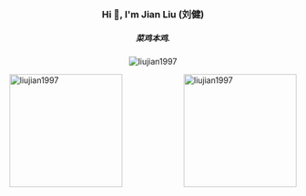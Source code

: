 <h3 align="center">Hi 👋, I'm Jian Liu (刘健)</h1>
<h5 align="center">菜鸡本鸡.</h3>

<p align="center"> <img src="https://komarev.com/ghpvc/?username=liujian1997&label=Profile%20views&color=0e75b6&style=flat" alt="liujian1997" /> </p>

<!-- ![Liujian's github stats](https://github-readme-stats.vercel.app/api?username=liujian1997&show_icons=true&theme=radical)  -->


<p align="left">
<img align="right" src="https://github-readme-stats.vercel.app/api/top-langs?username=liujian1997&show_icons=true&layout=compact&theme=radical" alt="liujian1997" height="198"/>

<img align="center" src="https://github-readme-stats.vercel.app/api?username=liujian1997&show_icons=true&theme=radical" alt="liujian1997" height="198"/>
</p>



<!-- - 🔭 I’m currently working on [Tongji University](https://www.tongji.edu.cn/) -->

<!-- - 🌱 I’m currently learning on **Shanghai** -->

<!-- - 👯 I’m looking to Ph.D position on **C.S** -->

<!-- - 🤝 I’m looking for help with [Shanghai](Shanghai) -->

<!-- - 👨‍💻 All of my projects are available at [Github](https://github.com/Liujian1997?tab=repositories) -->

<!-- - 📝 I regularly write articles on [Shanghai](Shanghai) -->

<!-- - 💬 Ask me about **Shanghai** -->

<!-- - 📫 How to reach me **Shanghai** -->

<!-- - 📄 Know about my experiences [Shanghai](Shanghai) -->

<!-- - ⚡ Fun fact **Shanghai** -->

<!-- <p><img align="right" src="https://github-readme-stats.vercel.app/api/top-langs?username=liujian1997&show_icons=true&locale=en&layout=compact" alt="liujian1997" /></p> -->
<!-- </p>
<h3 align="left">Connect with me:</h3>
<p align="left">
<a href="/liuajin" target="blank"><img align="center" src="./google_scholar.svg" alt="liuajin" height="30" width="40" /></a>
<h3 align="left">Languages and Tools:</h3>
<p align="left"> 
<a href="https://www.arduino.cc/" target="_blank" rel="noreferrer"> <img src="https://cdn.worldvectorlogo.com/logos/arduino-1.svg" alt="arduino" width="40" height="40"/> </a> 
<a href="https://www.cprogramming.com/" target="_blank" rel="noreferrer"> <img src="https://raw.githubusercontent.com/devicons/devicon/master/icons/c/c-original.svg" alt="c" width="40" height="40"/> </a> 
<a href="https://git-scm.com/" target="_blank" rel="noreferrer"> <img src="https://www.vectorlogo.zone/logos/git-scm/git-scm-icon.svg" alt="git" width="40" height="40"/> </a> 
<a href="https://www.linux.org/" target="_blank" rel="noreferrer"> <img src="https://raw.githubusercontent.com/devicons/devicon/master/icons/linux/linux-original.svg" alt="linux" width="40" height="40"/> </a> 
<a href="https://www.mathworks.com/" target="_blank" rel="noreferrer"> <img src="https://upload.wikimedia.org/wikipedia/commons/2/21/Matlab_Logo.png" alt="matlab" width="40" height="40"/> </a> 
<a href="https://www.photoshop.com/en" target="_blank" rel="noreferrer"> <img src="https://raw.githubusercontent.com/devicons/devicon/master/icons/photoshop/photoshop-line.svg" alt="photoshop" width="40" height="40"/> </a> 
<a href="https://www.python.org" target="_blank" rel="noreferrer"> <img src="https://raw.githubusercontent.com/devicons/devicon/master/icons/python/python-original.svg" alt="python" width="40" height="40"/> </a> 
<a href="https://pytorch.org/" target="_blank" rel="noreferrer"> <img src="https://www.vectorlogo.zone/logos/pytorch/pytorch-icon.svg" alt="pytorch" width="40" height="40"/> </a> 
</p> -->


